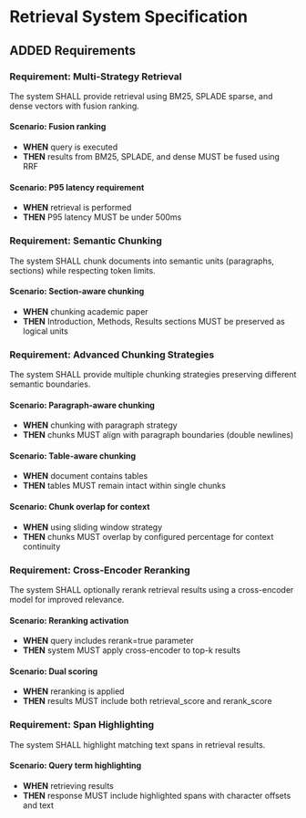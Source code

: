 # Retrieval System Specification

## ADDED Requirements

### Requirement: Multi-Strategy Retrieval

The system SHALL provide retrieval using BM25, SPLADE sparse, and dense vectors with fusion ranking.

#### Scenario: Fusion ranking

- **WHEN** query is executed
- **THEN** results from BM25, SPLADE, and dense MUST be fused using RRF

#### Scenario: P95 latency requirement

- **WHEN** retrieval is performed
- **THEN** P95 latency MUST be under 500ms

### Requirement: Semantic Chunking

The system SHALL chunk documents into semantic units (paragraphs, sections) while respecting token limits.

#### Scenario: Section-aware chunking

- **WHEN** chunking academic paper
- **THEN** Introduction, Methods, Results sections MUST be preserved as logical units

### Requirement: Advanced Chunking Strategies
The system SHALL provide multiple chunking strategies preserving different semantic boundaries.

#### Scenario: Paragraph-aware chunking
- **WHEN** chunking with paragraph strategy
- **THEN** chunks MUST align with paragraph boundaries (double newlines)

#### Scenario: Table-aware chunking
- **WHEN** document contains tables
- **THEN** tables MUST remain intact within single chunks

#### Scenario: Chunk overlap for context
- **WHEN** using sliding window strategy
- **THEN** chunks MUST overlap by configured percentage for context continuity

### Requirement: Cross-Encoder Reranking
The system SHALL optionally rerank retrieval results using a cross-encoder model for improved relevance.

#### Scenario: Reranking activation
- **WHEN** query includes rerank=true parameter
- **THEN** system MUST apply cross-encoder to top-k results

#### Scenario: Dual scoring
- **WHEN** reranking is applied
- **THEN** results MUST include both retrieval_score and rerank_score

### Requirement: Span Highlighting
The system SHALL highlight matching text spans in retrieval results.

#### Scenario: Query term highlighting
- **WHEN** retrieving results
- **THEN** response MUST include highlighted spans with character offsets and text
